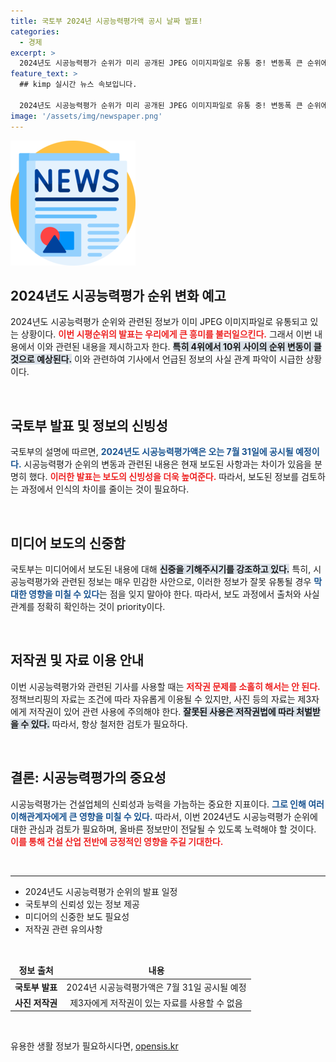 ```yaml
---
title: 국토부 2024년 시공능력평가액 공시 날짜 발표!
categories:
  - 경제
excerpt: >
  2024년도 시공능력평가 순위가 미리 공개된 JPEG 이미지파일로 유통 중! 변동폭 큰 순위에 대한 논란과 국토부의 진화에 귀추가 주목된다. 클릭하고 자세히 알아보세요!
feature_text: >
  ## kimp 실시간 뉴스 속보입니다.

  2024년도 시공능력평가 순위가 미리 공개된 JPEG 이미지파일로 유통 중! 변동폭 큰 순위에 대한 논란과 국토부의 진화에 귀추가 주목된다. 클릭하고 자세히 알아보세요!
image: '/assets/img/newspaper.png'
---
```


<p><img src="/assets/img/newspaper.png" alt="kimplant 속보" /></p>

<h2 data-ke-size="size26">2024년도 시공능력평가 순위 변화 예고</h2>

<p data-ke-size="size16">2024년도 시공능력평가 순위와 관련된 정보가 이미 JPEG 이미지파일로 유통되고 있는 상황이다. <b><span style="color: #ee2323;">이번 시평순위의 발표는 우리에게 큰 흥미를 불러일으킨다.</span></b> 그래서 이번 내용에서 이와 관련된 내용을 제시하고자 한다. <b><span style="background-color: #21538527;">특히 4위에서 10위 사이의 순위 변동이 클 것으로 예상된다.</span></b> 이와 관련하여 기사에서 언급된 정보의 사실 관계 파악이 시급한 상황이다.</p>

<p data-ke-size="size16">&nbsp;</p>

<h2 data-ke-size="size26">국토부 발표 및 정보의 신빙성</h2>

<p data-ke-size="size16">국토부의 설명에 따르면, <b><span style="color: #1a5490;">2024년도 시공능력평가액은 오는 7월 31일에 공시될 예정이다.</span></b> 시공능력평가 순위의 변동과 관련된 내용은 현재 보도된 사항과는 차이가 있음을 분명히 했다. <b><span style="color: #ee2323;">이러한 발표는 보도의 신빙성을 더욱 높여준다.</span></b> 따라서, 보도된 정보를 검토하는 과정에서 인식의 차이를 줄이는 것이 필요하다.</p>

<p data-ke-size="size16">&nbsp;</p>

<h2 data-ke-size="size26">미디어 보도의 신중함</h2>

<p data-ke-size="size16">국토부는 미디어에서 보도된 내용에 대해 <b><span style="background-color: #21538527;">신중을 기해주시기를 강조하고 있다.</span></b> 특히, 시공능력평가와 관련된 정보는 매우 민감한 사안으로, 이러한 정보가 잘못 유통될 경우 <b><span style="color: #1a5490;">막대한 영향을 미칠 수 있다</span></b>는 점을 잊지 말아야 한다. 따라서, 보도 과정에서 출처와 사실관계를 정확히 확인하는 것이 priority이다.</p>

<p data-ke-size="size16">&nbsp;</p>

<h2 data-ke-size="size26">저작권 및 자료 이용 안내</h2>

<p data-ke-size="size16">이번 시공능력평가와 관련된 기사를 사용할 때는 <b><span style="color: #ee2323;">저작권 문제를 소홀히 해서는 안 된다.</span></b> 정책브리핑의 자료는 조건에 따라 자유롭게 이용될 수 있지만, 사진 등의 자료는 제3자에게 저작권이 있어 관련 사용에 주의해야 한다. <b><span style="background-color: #21538527;">잘못된 사용은 저작권법에 따라 처벌받을 수 있다.</span></b> 따라서, 항상 철저한 검토가 필요하다.</p>

<p data-ke-size="size16">&nbsp;</p>

<h2 data-ke-size="size26">결론: 시공능력평가의 중요성</h2>

<p data-ke-size="size16">시공능력평가는 건설업체의 신뢰성과 능력을 가늠하는 중요한 지표이다. <b><span style="color: #1a5490;">그로 인해 여러 이해관계자에게 큰 영향을 미칠 수 있다.</span></b> 따라서, 이번 2024년도 시공능력평가 순위에 대한 관심과 검토가 필요하며, 올바른 정보만이 전달될 수 있도록 노력해야 할 것이다. <b><span style="color: #ee2323;">이를 통해 건설 산업 전반에 긍정적인 영향을 주길 기대한다.</span></b></p>

<p data-ke-size="size16">&nbsp;</p>

<hr>

<ul>
    <li>2024년도 시공능력평가 순위의 발표 일정</li>
    <li>국토부의 신뢰성 있는 정보 제공</li>
    <li>미디어의 신중한 보도 필요성</li>
    <li>저작권 관련 유의사항</li>
</ul>

<p data-ke-size="size16">&nbsp;</p>

<table style="width: 100%">
    <thead>
        <tr>
            <td style="text-align: center; height: 17px;"><b>정보 출처</b></td>
            <td style="text-align: center; height: 17px;"><b>내용</b></td>
        </tr>
    </thead>
    <tbody>
        <tr>
            <td style="text-align: center; height: 17px;"><b>국토부 발표</b></td>
            <td style="text-align: center; height: 17px;">2024년 시공능력평가액은 7월 31일 공시될 예정</td>
        </tr>
        <tr>
            <td style="text-align: center; height: 17px;"><b>사진 저작권</b></td>
            <td style="text-align: center; height: 17px;">제3자에게 저작권이 있는 자료를 사용할 수 없음</td>
        </tr>
    </tbody>
</table>

<p data-ke-size="size16">&nbsp;</p>
유용한 생활 정보가 필요하시다면, <a href="https://opensis.kr" rel="dofollow">opensis.kr</a>


